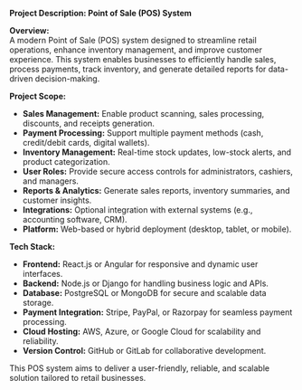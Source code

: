 **Project Description: Point of Sale (POS) System**

**Overview:**  
A modern Point of Sale (POS) system designed to streamline retail operations, enhance inventory management, and improve customer experience. This system enables businesses to efficiently handle sales, process payments, track inventory, and generate detailed reports for data-driven decision-making.

**Project Scope:**  
- **Sales Management:** Enable product scanning, sales processing, discounts, and receipts generation.  
- **Payment Processing:** Support multiple payment methods (cash, credit/debit cards, digital wallets).  
- **Inventory Management:** Real-time stock updates, low-stock alerts, and product categorization.  
- **User Roles:** Provide secure access controls for administrators, cashiers, and managers.  
- **Reports & Analytics:** Generate sales reports, inventory summaries, and customer insights.  
- **Integrations:** Optional integration with external systems (e.g., accounting software, CRM).  
- **Platform:** Web-based or hybrid deployment (desktop, tablet, or mobile).

**Tech Stack:**  
- **Frontend:** React.js or Angular for responsive and dynamic user interfaces.  
- **Backend:** Node.js or Django for handling business logic and APIs.  
- **Database:** PostgreSQL or MongoDB for secure and scalable data storage.  
- **Payment Integration:** Stripe, PayPal, or Razorpay for seamless payment processing.  
- **Cloud Hosting:** AWS, Azure, or Google Cloud for scalability and reliability.  
- **Version Control:** GitHub or GitLab for collaborative development.  

This POS system aims to deliver a user-friendly, reliable, and scalable solution tailored to retail businesses.